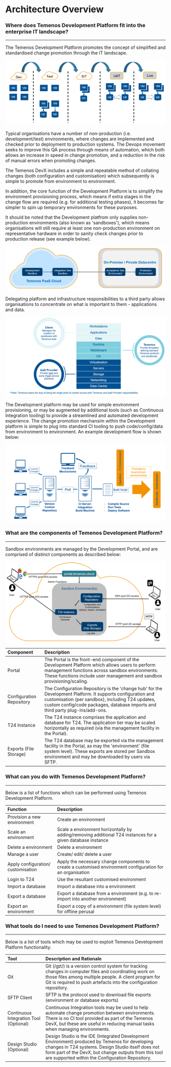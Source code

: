 # Architecture Overview

### **Where does Temenos Development Platform fit into the enterprise IT landscape?**

----------
The Temenos Development Platform promotes the concept of simplified and standardised change promotion through the IT landscape.

![](./images/architecture-arrows.png)

Typical organisations have a number of non-production (i.e. development/test) environments, where changes are implemented and checked prior to deployment to production systems. The Devops movement seeks to improve this QA process through means of automation, which both allows an increase in speed in change promotion, and a reduction in the risk of manual errors when promoting changes.

The Temenos DevX includes a simple and repeatable method of collating changes (both configuration and customisation) which subsequently is simple to promote from environment to environment.

In addition, the core function of the Development Platform  is to simplify the environment provisioning process, which means if extra stages in the change flow are required (e.g. for additional testing phases), it becomes far simpler to spin up temporary environments for these purposes.

It should be noted that the Development platfrom only supplies non-production environments (also known as 'sandboxes'), which means organisations will still require at least one non-production environment on representative hardware in order to sanity check changes prior to production release (see example below).


![](./images/architecture-paas-deploy.png)

Delegating platform and infrastructure responsibilities to a third party allows organisations to concentrate on what is important to them - applications and data.

![](./images/architecture-responsabilities.png)

The Development platform may be used for simple environment provisioning, or may be augmented by additional tools (such as Continuous Integration tooling) to provide a streamlined and automated development experience. The change promotion mechansim within the Development platform  is simple to plug into standard CI tooling to push code/config/data from environment to environment.  An example development flow is shown below:

![](./images/architecture-process.png)

### **What are the components of Temenos Development Platform?**

----------

Sandbox environments are managed by the Development Portal, and are comprised of distinct components as described below:

![](./images/architecture-customer-facing-systems.png)

| Component  				| Description	| 
| :---  					| :---  	| 
| Portal			|	The Portal is the front-end component of the Development Platform which allows users to perform management functions across sandbox environments.  These functions include user management and sandbox provisioning/scaling.| 
| Configuration Repository			|	The Configuration Repository is the 'change hub' for the Development Platform.  It supports configuration and customisation (per sandbox), including T24 updates, custom config/code packages, database imports and third party plug-ins/add-ons.|
| T24 Instance		|	The T24 instance comprises the application and database for T24.  The application tier may be scaled horizontally as required (via the management facility in the Portal).|
| Exports (File Storage)			|	The T24 database may be exported via the management facility in the Portal, as may the 'environment' (file system level). These exports are stored per Sandbox environment and may be downloaded by users via SFTP.|


### **What can you do with Temenos Development Platform?**

----------

Below is a list of functions which can be performed using Temenos Development Platform.

| Function  				| Description	| 
| :---  					| :---  	| 
| Provision a new environment|	Create an environment|
| Scale an environment|	Scale a environment horizontally by adding/removing additional T24 instances for a given database instance|
| Delete a environment|	Delete a environment |
| Manage a user|	Create/ edit/ delete a user|  
| Apply configuration/ customisation	|	Apply the necessary change components to create a customised environment configuration for an organisation|
| Login to T24|	Use the resultant customised environment|
| Import a database|	Import a database into a environment|  
| Export a database	|	Export a database from a environment (e.g. to re-import into another environment)| 
| Export an environment	|	Export a copy of a environment (file system level) for offline perusal| 


### **What tools do I need to use Temenos Development Platform?**

----------

Below is a list of tools which may be used to exploit Temenos Development Platform functionality.

| Tool  				| Description and Rationale	| 
| :---  					| :---  	|
| Git|	Git (/ɡɪt/) is a version control system for tracking changes in computer files and coordinating work on those files among multiple people.  A client program for Git is required to push artefacts into the configuration repository.|
| SFTP Client|	SFTP is the protocol used to download file exports (environment or database exports) |
| Continuous Integration Tool (Optional)	|	Continuous Integration tools may be used to help automate change promotion between environments.  There is no CI tool provided as part of the Temenos DevX, but these are useful in reducing manual tasks when managing environments.| 
| Design Studio (Optional)|	Design Studio is the IDE (Integrated Development Environment) produced by Temenos for developing changes in T24 systems.  Design Studio itself does not form part of the DevX, but change outputs from this tool are supported within the Configuration Repository. | 
